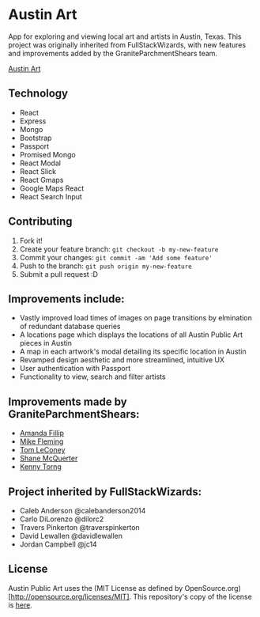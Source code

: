 # Austin Art

App for exploring and viewing local art and artists in Austin, Texas.
This project was originally inherited from FullStackWizards, with new features and improvements added by the GraniteParchmentShears team.

[Austin Art](http://austinpublicart.herokuapp.com)

## Technology

* React
* Express
* Mongo
* Bootstrap
* Passport
* Promised Mongo
* React Modal
* React Slick
* React Gmaps
* Google Maps React
* React Search Input

## Contributing

1. Fork it!
2. Create your feature branch: `git checkout -b my-new-feature`
3. Commit your changes: `git commit -am 'Add some feature'`
4. Push to the branch: `git push origin my-new-feature`
5. Submit a pull request :D


## Improvements include:

* Vastly improved load times of images on page transitions by elmination of
redundant database queries
* A locations page which displays the locations of all Austin Public Art
pieces in Austin
* A map in each artwork's modal detailing its specific location in Austin
* Revamped design aesthetic and more streamlined, intuitive UX
* User authentication with Passport
* Functionality to view, search and filter artists


## Improvements made by GraniteParchmentShears:

* [Amanda Fillip](https://github.com/afillip)
* [Mike Fleming](https://github.com/mikemfleming)
* [Tom LeConey](https://github.com/theTSLC)
* [Shane McQuerter](https://github.com/Shanetou)
* [Kenny Torng](https://github.com/ktorng)


## Project inherited by FullStackWizards:

* Caleb Anderson @calebanderson2014
* Carlo DiLorenzo @dilorc2
* Travers Pinkerton @traverspinkerton
* David Lewallen @davidlewallen
* Jordan Campbell @jc14

## License
Austin Public Art uses the (MIT License as defined by OpenSource.org)[http://opensource.org/licenses/MIT].
This repository's copy of the license is [here](./LICENSE.md).


